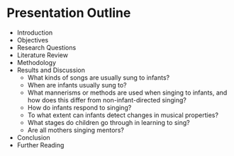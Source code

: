 # Presentation Outline

- Introduction
- Objectives
- Research Questions
- Literature Review
- Methodology
- Results and Discussion
	- What kinds of songs are usually sung to infants?
	- When are infants usually sung to?
	- What mannerisms or methods are used when singing to infants, and how does this differ from non-infant-directed singing?
	- How do infants respond to singing?
	- To what extent can infants detect changes in musical properties?
	- What stages do children go through in learning to sing?
	- Are all mothers singing mentors?
- Conclusion
- Further Reading